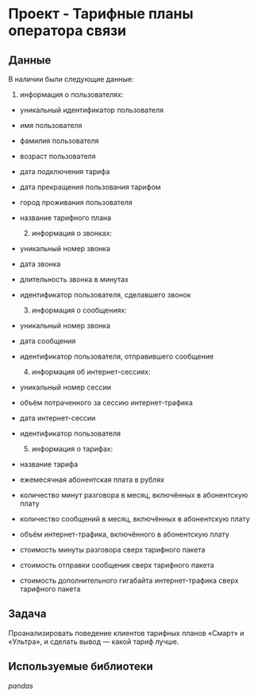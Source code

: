 # Проект - Тарифные планы оператора связи


## Данные

В наличии были следующие данные:

  1. информация о пользователях:
- уникальный идентификатор пользователя
- имя пользователя
- фамилия пользователя
- возраст пользователя
- дата подключения тарифа 
- дата прекращения пользования тарифом 
- город проживания пользователя
- название тарифного плана

  2. информация о звонках:
- уникальный номер звонка
- дата звонка
- длительность звонка в минутах
- идентификатор пользователя, сделавшего звонок

  3. информация о сообщениях:
- уникальный номер звонка
- дата сообщения
- идентификатор пользователя, отправившего сообщение

  4. информация об интернет-сессиях:
- уникальный номер сессии
- объём потраченного за сессию интернет-трафика 
- дата интернет-сессии
- идентификатор пользователя

  5. информация о тарифах:
- название тарифа
- ежемесячная абонентская плата в рублях
- количество минут разговора в месяц, включённых в абонентскую плату
- количество сообщений в месяц, включённых в абонентскую плату
- объём интернет-трафика, включённого в абонентскую плату
- стоимость минуты разговора сверх тарифного пакета
- стоимость отправки сообщения сверх тарифного пакета
- стоимость дополнительного гигабайта интернет-трафика сверх тарифного пакета

## Задача

Проанализировать поведение клиентов тарифных планов «Смарт» и «Ультра», и сделать вывод — какой тариф лучше.  

## Используемые библиотеки
*pandas*
